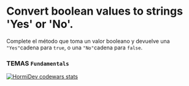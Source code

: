 # Convert boolean values to strings 'Yes' or 'No'.

Complete el método que toma un valor booleano y devuelve una `"Yes"`cadena para `true`, o una `"No"`cadena para `false`.


### TEMAS `Fundamentals`

<a href="https://www.codewars.com/users/HormiDev"><img src="https://www.codewars.com/users/HormiDev/badges/micro" alt="HormiDev codewars stats"></a>
